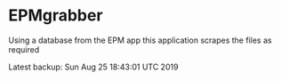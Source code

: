 # EPMgrabber
Using a database from the EPM app this application scrapes the files as required


Latest backup: Sun Aug 25 18:43:01 UTC 2019
